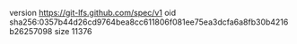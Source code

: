 version https://git-lfs.github.com/spec/v1
oid sha256:0357b44d26cd9764bea8cc611806f081ee75ea3dcfa6a8fb30b4216b26257098
size 11376
